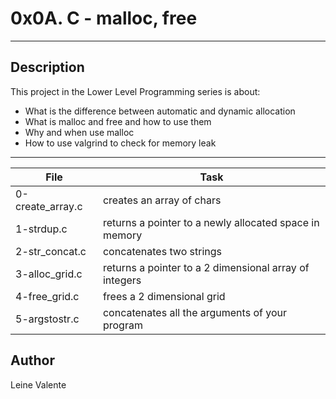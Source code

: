 # 0x0A. C - malloc, free
---
## Description

This project in the Lower Level Programming series is about:

 * What is the difference between automatic and dynamic allocation
 * What is malloc and free and how to use them
 * Why and when use malloc
 * How to use valgrind to check for memory leak

---
File|Task
---|---
0-create_array.c | creates an array of chars
1-strdup.c | returns a pointer to a newly allocated space in memory
2-str_concat.c | concatenates two strings
3-alloc_grid.c | returns a pointer to a 2 dimensional array of integers
4-free_grid.c | frees a 2 dimensional grid
5-argstostr.c | concatenates all the arguments of your program

## Author
Leine Valente
